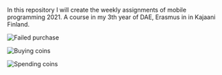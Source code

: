 In this repository I will create the weekly assignments of mobile programming 2021. A course in my 3th year of DAE, Erasmus in in Kajaani Finland. 

![Failed purchase](https://github.com/Robin-DePaepe/MobileProg2021/blob/main/Media/PurchaseFailed.gif)

![Buying coins](https://github.com/Robin-DePaepe/MobileProg2021/blob/main/Media/BuyCoins.gif)

![Spending coins](https://github.com/Robin-DePaepe/MobileProg2021/blob/main/Media/SpendCoins.gif)
